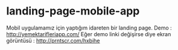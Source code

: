 # landing-page-mobile-app
Mobil uygulamamız için yaptığım idareten bir landing page. 
Demo : http://yemektarifleriapp.com/
Eğer demo linki değişirse diye ekran görüntüsü : http://prntscr.com/hxbihe

